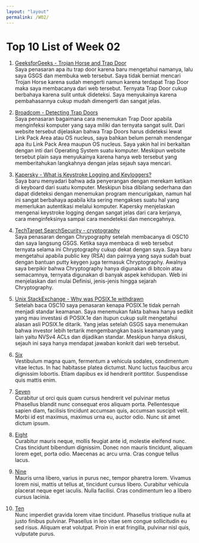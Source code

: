 ```yaml
---
layout: "layout"
permalink: /W02/
---
```


# Top 10 List of Week 02

1. [GeeksforGeeks - Trojan Horse and Trap Door](https://www.geeksforgeeks.org/trojan-horse-and-trap-door/)<br>
Saya penasaran apa itu trap door karena baru mengetahui namanya, lalu saya GSGS dan membuka web tersebut. Saya tidak berniat mencari Trojan Horse karena sudah mengerti namun karena terdapat Trap Door maka saya membacanya dari web tersebut. Ternyata Trap Door cukup berbahaya karena sulit untuk dideteksi. Saya menyukainya karena pembahasannya cukup mudah dimengerti dan sangat jelas.

2. [Broadcom - Detecting Trap Doors](https://ftpdocs.broadcom.com/cadocs/0/CA%20Auditor%20r12%201-ENU/Bookshelf_Files/HTML/AUD_User_zOS_ENU/981530.html)<br>
Saya penasaran bagaimana cara menemukan Trap Door apabila menginfeksi komputer yang saya miliki dan ternyata sangat sulit. Dari website tersebut dijelaskan bahwa Trap Doors harus dideteksi lewat Link Pack Area atau OS nucleus, saya bahkan belum pernah mendengar apa itu Link Pack Area maupun OS nucleus. Saya yakin hal ini berkaitan dengan inti dari Operating System suatu komputer. Meskipun website tersebut plain saya menyukainya karena hanya web tersebut yang memberitahukan langkahnya dengan jelas sejauh saya mencari.

3. [Kapersky - What is Keystroke Logging and Keyloggers?](https://www.kaspersky.com/resource-center/definitions/keylogger)<br>
Saya baru menyadari bahwa ada penyerangan dengan merekam ketikan di keyboard dari suatu komputer. Meskipun bisa dibilang sederhana dan dapat dideteksi dengan menemukan program mencurigakan, namun hal ini sangat berbahaya apabila kita sering mengakses suatu hal yang memerlukan autentikasi melalui komputer. Kapersky menjelaskan mengenai keystroke logging dengan sangat jelas dari cara kerjanya, cara menginfeksinya sampai cara mendeteksi dan mencegahnya.

4. [TechTarget SearchSecurity - cryptography](https://searchsecurity.techtarget.com/definition/cryptography)<br>
Saya penasaran dengan Chrypography setelah membacanya di OSC10 dan saya langsung GSGS. Ketika saya membaca di web tersebut ternyata selama ini Chryptography cukup dekat dengan saya. Saya baru mengetahui apabila public key (RSA) dan pairnya yang saya sudah buat dengan bantuan putty keygen juga termasuk Chryptography. Awalnya saya berpikir bahwa Chryptography hanya digunakan di bitcoin atau semacamnya, ternyata digunakan di banyak aspek kehidupan. Web ini menjelaskan dari mulai Definisi, jenis-jenis hingga sejarah Chryptography.

5. [Unix StackExchange - Why was POSIX.1e withdrawn](https://unix.stackexchange.com/questions/489820/why-was-posix-1e-withdrawn)<br>
Setelah baca OSC10 saya penasaran kenapa POSIX.1e tidak pernah menjadi standar keamanan. Saya menemukan fakta bahwa hanya sedikit yang mau investasi di POSIX.1e dan itupun cukup sulit mengetahui alasan asli POSIX.1e ditarik. Yang jelas setelah GSGS saya menemukan bahwa investor lebih tertarik mengembangkan basis keamanan yang lain yaitu NVSv4 ACLs dan dijadikan standar. Meskipun hanya diskusi, sejauh ini saya hanya mendapat jawaban konkrit dari web tersebut.

6. [Six](https://en.wikipedia.org/wiki/6)<br>
Vestibulum magna quam, fermentum a vehicula sodales, condimentum vitae lectus.
In hac habitasse platea dictumst.
Nunc luctus faucibus arcu dignissim lobortis.
Etiam dapibus ex id hendrerit porttitor.
Suspendisse quis mattis enim.

7. [Seven](https://en.wikipedia.org/wiki/7)<br>
Curabitur ut orci quis quam cursus hendrerit vel pulvinar metus
Phasellus blandit nunc consequat eros aliquam porta.
Pellentesque sapien diam, facilisis tincidunt accumsan quis, accumsan suscipit velit. 
Morbi id est maximus, maximus urna eu, auctor odio. 
Nunc sit amet dictum ipsum.

8. [Eight](https://en.wikipedia.org/wiki/8)<br>
Curabitur mauris neque, mollis feugiat ante id, molestie eleifend nunc.
Cras tincidunt bibendum dignissim.
Donec non mauris tincidunt, aliquam lorem eget, porta odio.
Maecenas ac arcu urna.
Cras congue tellus lacus.

9. [Nine](https://en.wikipedia.org/wiki/9)<br>
Mauris urna libero, varius in purus nec, tempor pharetra lorem.
Vivamus lorem nisi, mattis ut tellus at, tincidunt cursus libero.
Curabitur vehicula placerat neque eget iaculis.
Nulla facilisi.
Cras condimentum leo a libero cursus lacinia.

10. [Ten](https://en.wikipedia.org/wiki/10)<br>
Nunc imperdiet gravida lorem vitae tincidunt. 
Phasellus tristique nulla at justo finibus pulvinar.
Phasellus in leo vitae sem congue sollicitudin eu sed risus.
Aliquam erat volutpat.
Proin in erat fringilla, pulvinar nisl quis, vulputate purus.

